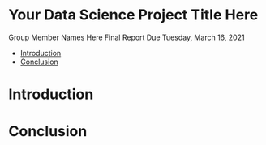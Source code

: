 Your Data Science Project Title Here
================
Group Member Names Here
Final Report Due Tuesday, March 16, 2021

  - [Introduction](#introduction)
  - [Conclusion](#conclusion)

# Introduction

<!-- Insert sections here according to whatever format you prefer. -->

# Conclusion
